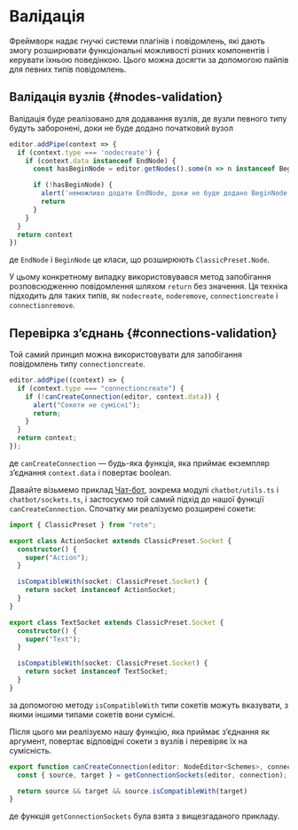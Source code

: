 # Валідація

Фреймворк надає гнучкі системи плагінів і повідомлень, які дають змогу розширювати функціональні можливості різних компонентів і керувати їхньою поведінкою. Цього можна досягти за допомогою пайпів для певних типів повідомлень.

## Валідація вузлів {#nodes-validation}

Валідація буде реалізовано для додавання вузлів, де вузли певного типу будуть заборонені, доки не буде додано початковий вузол

```ts
editor.addPipe(context => {
  if (context.type === 'nodecreate') {
    if (context.data instanceof EndNode) {
      const hasBeginNode = editor.getNodes().some(n => n instanceof BeginNode)

      if (!hasBeginNode) {
        alert('неможливо додати EndNode, доки не буде додано BeginNode')
        return
      }
    }
  }
  return context
})
```

де `EndNode` і `BeginNode` це класи, що розширюють `ClassicPreset.Node`.

У цьому конкретному випадку використовувався метод запобігання розповсюдженню повідомлення шляхом `return` без значення. Ця техніка підходить для таких типів, як `nodecreate`, `noderemove`, `connectioncreate` і `connectionremove`.

## Перевірка з’єднань {#connections-validation}

Той самий принцип можна використовувати для запобігання повідомлень типу `connectioncreate`.

```ts
editor.addPipe((context) => {
  if (context.type === "connectioncreate") {
    if (!canCreateConnection(editor, context.data)) {
      alert("Сокети не сумісні");
      return;
    }
  }
  return context;
});
```
де `canCreateConnection` — будь-яка функція, яка приймає екземпляр з’єднання `context.data` і повертає boolean.

Давайте візьмемо приклад [Чат-бот](/uk/examples/chatbot), зокрема модулі `chatbot/utils.ts` і `chatbot/sockets.ts`, і застосуємо той самий підхід до нашої функції `canCreateConnection`. Спочатку ми реалізуємо розширені сокети:

```ts
import { ClassicPreset } from "rete";

export class ActionSocket extends ClassicPreset.Socket {
  constructor() {
    super("Action");
  }

  isCompatibleWith(socket: ClassicPreset.Socket) {
    return socket instanceof ActionSocket;
  }
}

export class TextSocket extends ClassicPreset.Socket {
  constructor() {
    super("Text");
  }

  isCompatibleWith(socket: ClassicPreset.Socket) {
    return socket instanceof TextSocket;
  }
}
```

за допомогою методу `isCompatibleWith` типи сокетів можуть вказувати, з якими іншими типами сокетів вони сумісні.

Після цього ми реалізуємо нашу функцію, яка приймає з’єднання як аргумент, повертає відповідні сокети з вузлів і перевіряє їх на сумісність.

```ts
export function canCreateConnection(editor: NodeEditor<Schemes>, connection: Schemes["Connection"]) {
  const { source, target } = getConnectionSockets(editor, connection);

  return source && target && source.isCompatibleWith(target)
}
```

де функція `getConnectionSockets` була взята з вищезгаданого прикладу.




